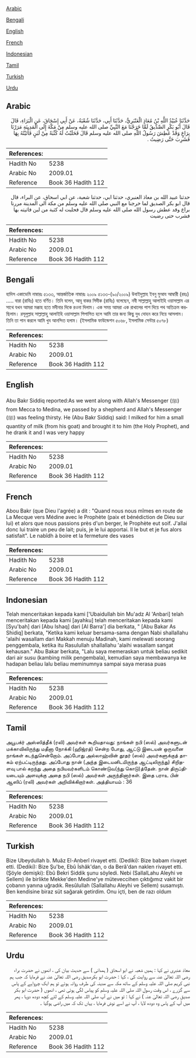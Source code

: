 [Arabic](#arabic)

[Bengali](#bengali)

[English](#english)

[French](#french)

[Indonesian](#indonesian)

[Tamil](#tamil)

[Turkish](#turkish)

[Urdu](#urdu)

## Arabic


<div dir="rtl" lang="ar" style={{fontSize:'larger',backgroundColor:'#f8f9fa',padding:20}}>
حَدَّثَنَا عُبَيْدُ اللَّهِ بْنُ مُعَاذٍ الْعَنْبَرِيُّ، حَدَّثَنَا أَبِي، حَدَّثَنَا شُعْبَةُ، عَنْ أَبِي إِسْحَاقَ، عَنِ الْبَرَاءِ، قَالَ قَالَ أَبُو بَكْرٍ الصِّدِّيقُ لَمَّا خَرَجْنَا مَعَ النَّبِيِّ صلى الله عليه وسلم مِنْ مَكَّةَ إِلَى الْمَدِينَةِ مَرَرْنَا بِرَاعٍ وَقَدْ عَطِشَ رَسُولُ اللَّهِ صلى الله عليه وسلم قَالَ فَحَلَبْتُ لَهُ كُثْبَةً مِنْ لَبَنٍ فَأَتَيْتُهُ بِهَا فَشَرِبَ حَتَّى رَضِيتُ ‏.‏
</div>
<div style={{backgroundColor:'#f8f9fa',padding:20, marginBottom: 10}}><table> <thead> <tr> <th>References:</th> <th></th> </tr> </thead> <tbody><tr><td>Hadith No</td><td>5238</td></tr><tr><td>Arabic No</td><td>2009.01</td></tr><tr><td>Reference</td><td>Book 36 Hadith 112</td></tr></tbody></table></div>


<div dir="rtl" lang="ar" style={{fontSize:'larger',backgroundColor:'#f8f9fa',padding:20}}>
حدثنا عبيد الله بن معاذ العنبري، حدثنا ابي، حدثنا شعبة، عن ابي اسحاق، عن البراء، قال قال ابو بكر الصديق لما خرجنا مع النبي صلى الله عليه وسلم من مكة الى المدينة مررنا براع وقد عطش رسول الله صلى الله عليه وسلم قال فحلبت له كثبة من لبن فاتيته بها فشرب حتى رضيت
</div>
<div style={{backgroundColor:'#f8f9fa',padding:20, marginBottom: 10}}><table> <thead> <tr> <th>References:</th> <th></th> </tr> </thead> <tbody><tr><td>Hadith No</td><td>5238</td></tr><tr><td>Arabic No</td><td>2009.01</td></tr><tr><td>Reference</td><td>Book 36 Hadith 112</td></tr></tbody></table></div>

## Bengali


<div dir="ltr" lang="bn" style={{fontSize:'larger',backgroundColor:'#f8f9fa',padding:20}}>
হাদিস একাডেমি নাম্বারঃ ৫১৩৩, আন্তর্জাতিক নাম্বারঃ ২০০৯ ৫১৩৩-(৯০/২০০৯) উবাইদুল্লাহ ইবনু মুআয আম্বারী (রহঃ) ..... বারা (রাযিঃ) হতে বর্ণিত। তিনি বলেন, আবূ বাকর সিদীক (রাযিঃ) বলেছেন, নবী সাল্লাল্লাহু আলাইহি ওয়াসাল্লাম এর সাথে যখন আমরা মক্কাহ হতে মদীনার দিকে রওনা দিলাম। এক সময় আমরা এক রাখালের পাশ দিয়ে পথ অতিক্রম করছিলাম। রসূলুল্লাহ সাল্লাল্লাহু আলাইহি ওয়াসাল্লাম পিপাসিত হলে আমি তার জন্য কিছু দুধ দোহন করে নিয়ে আসলাম। তিনি তা পান করলে আমি খুব আনন্দিত হলাম। (ইসলামিক ফাউন্ডেশন ৫০৬৮, ইসলামিক সেন্টার ৫০৭৮)
</div>
<div style={{backgroundColor:'#f8f9fa',padding:20, marginBottom: 10}}><table> <thead> <tr> <th>References:</th> <th></th> </tr> </thead> <tbody><tr><td>Hadith No</td><td>5238</td></tr><tr><td>Arabic No</td><td>2009.01</td></tr><tr><td>Reference</td><td>Book 36 Hadith 112</td></tr></tbody></table></div>

## English


<div dir="ltr" lang="en" style={{fontSize:'larger',backgroundColor:'#f8f9fa',padding:20}}>
Abu Bakr Siddiq reported:As we went along with Allah's Messenger (ﷺ) from Mecca to Medina, we passed by a shepherd and Allah's Messenger (ﷺ) was feeling thirsty. He (Abu Bakr Siddiq) said: I milked for him a small quantity of milk (from his goat) and brought it to him (the Holy Prophet), and he drank it and I was very happy
</div>
<div style={{backgroundColor:'#f8f9fa',padding:20, marginBottom: 10}}><table> <thead> <tr> <th>References:</th> <th></th> </tr> </thead> <tbody><tr><td>Hadith No</td><td>5238</td></tr><tr><td>Arabic No</td><td>2009.01</td></tr><tr><td>Reference</td><td>Book 36 Hadith 112</td></tr></tbody></table></div>

## French


<div dir="ltr" lang="fr" style={{fontSize:'larger',backgroundColor:'#f8f9fa',padding:20}}>
Abou Bakr (que Dieu l'agrée) a dit : "Quand nous nous mîmes en route de La Mecque vers Médine avec le Prophète (paix et bénédiction de Dieu sur lui) et alors que nous passions près d'un berger, le Prophète eut soif. J'allai donc lui traire un peu de lait; puis, je le lui apportai. Il le but et je fus alors satisfait". Le nabîdh à boire et la fermeture des vases
</div>
<div style={{backgroundColor:'#f8f9fa',padding:20, marginBottom: 10}}><table> <thead> <tr> <th>References:</th> <th></th> </tr> </thead> <tbody><tr><td>Hadith No</td><td>5238</td></tr><tr><td>Arabic No</td><td>2009.01</td></tr><tr><td>Reference</td><td>Book 36 Hadith 112</td></tr></tbody></table></div>

## Indonesian


<div dir="ltr" lang="id" style={{fontSize:'larger',backgroundColor:'#f8f9fa',padding:20}}>
Telah menceritakan kepada kami ['Ubaidullah bin Mu'adz Al 'Anbari] telah menceritakan kepada kami [ayahku] telah menceritakan kepada kami [Syu'bah] dari [Abu Ishaq] dari [Al Barra'] dia berkata, " [Abu Bakar As Shidiq] berkata, "Ketika kami keluar bersama-sama dengan Nabi shallallahu 'alaihi wasallam dari Makkah menuju Madinah, kami melewati seorang penggembala, ketika itu Rasulullah shallallahu 'alaihi wasallam sangat kehausan." Abu Bakar berkata, "Lalu saya memeraskan untuk beliau sedikit dari air susu (kambing milik pengembala), kemudian saya membawanya ke hadapan beliau lalu beliau meminumnya sampai saya merasa puas
</div>
<div style={{backgroundColor:'#f8f9fa',padding:20, marginBottom: 10}}><table> <thead> <tr> <th>References:</th> <th></th> </tr> </thead> <tbody><tr><td>Hadith No</td><td>5238</td></tr><tr><td>Arabic No</td><td>2009.01</td></tr><tr><td>Reference</td><td>Book 36 Hadith 112</td></tr></tbody></table></div>

## Tamil


<div dir="ltr" lang="ta" style={{fontSize:'larger',backgroundColor:'#f8f9fa',padding:20}}>
அபூபக்ர் அஸ்ஸித்தீக் (ரலி) அவர்கள் கூறியதாவது: நாங்கள் நபி (ஸல்) அவர்களுடன் மக்காவிலிருந்து மதீனா நோக்கி (ஹிஜ்ரத்) சென்ற போது, ஆட்டு இடையன் ஒருவனை நாங்கள் கடந்துசென்றோம். அப்போது அல்லாஹ்வின் தூதர் (ஸல்) அவர்களுக்குத் தாகம் ஏற்பட்டிருந்தது. அப்போது நான் (அந்த இடையனிடமிருந்த ஆட்டிலிருந்து) சிறிதளவு பால் கறந்து அதை நபியவர்களிடம் கொண்டுவ(ந்து கொடு)த்தேன். நான் திருப்தியடையும் அளவுக்கு அதை நபி (ஸல்) அவர்கள் அருந்தினார்கள். இதை பராஉ பின் ஆஸிப் (ரலி) அவர்கள் அறிவிக்கிறார்கள். அத்தியாயம் : 36
</div>
<div style={{backgroundColor:'#f8f9fa',padding:20, marginBottom: 10}}><table> <thead> <tr> <th>References:</th> <th></th> </tr> </thead> <tbody><tr><td>Hadith No</td><td>5238</td></tr><tr><td>Arabic No</td><td>2009.01</td></tr><tr><td>Reference</td><td>Book 36 Hadith 112</td></tr></tbody></table></div>

## Turkish


<div dir="ltr" lang="tr" style={{fontSize:'larger',backgroundColor:'#f8f9fa',padding:20}}>
Bize Ubeydullah b. Muâz El-Anberî rivayet etti. (Dediki): Bize babam rivayet etti. (Dediki): Bize Şu'be, Ebû İshâk'dan, o da Berâ'dan naklen rivayet etti. (Şöyle demişki): Ebû Bekri Siddik şunu söyledi. Nebi (SallalLahu Aleyhi ve Sellem) ile birlikte Mekke'den Medine'ye müteveccihen çıktığımız vakit bir çobanın yanına uğradık. Resûlullah (Sallallahu Aleyhi ve Sellem) susamıştı. Ben kendisine biraz süt sağarak getirdim. Onu içti, ben de razı oldum
</div>
<div style={{backgroundColor:'#f8f9fa',padding:20, marginBottom: 10}}><table> <thead> <tr> <th>References:</th> <th></th> </tr> </thead> <tbody><tr><td>Hadith No</td><td>5238</td></tr><tr><td>Arabic No</td><td>2009.01</td></tr><tr><td>Reference</td><td>Book 36 Hadith 112</td></tr></tbody></table></div>

## Urdu


<div dir="rtl" lang="ur" style={{fontSize:'larger',backgroundColor:'#f8f9fa',padding:20}}>
معاذ عنبری نے کہا : ہمیں شعبہ نے ابو اسحاق ( ہمدانی ) سے حدیث بیان کی ، انھوں نے حضرت براء رضی اللہ تعالیٰ عنہ سے روایت کی ، کہا : حضرت ابو بکرصدیق رضی اللہ تعالیٰ عنہ نے فرمایا کہ جب ہم نبی کریم صلی اللہ علیہ وسلم کے ساتھ مکہ سے مدینہ کی طرف روانہ ہوئے تو ہم ایک چرواہے کے پاس سے گزرے ، اس وقت رسول اللہ صلی اللہ علیہ وسلم کو پیاس لگی ہوئی تھی ، انھوں ( حضرت ابو بکر صدیق رضی اللہ تعالیٰ عنہ ) نے کہا : تو میں نے آپ صلی اللہ علیہ وسلم کے لئے کچھ دودھ دوہا ، پھر میں آپ کے پاس وہ دودھ لایا ، آپ نے اسے نوش فرمایا ، یہاں تک کہ میں راضی ہوگیا ۔
</div>
<div style={{backgroundColor:'#f8f9fa',padding:20, marginBottom: 10}}><table> <thead> <tr> <th>References:</th> <th></th> </tr> </thead> <tbody><tr><td>Hadith No</td><td>5238</td></tr><tr><td>Arabic No</td><td>2009.01</td></tr><tr><td>Reference</td><td>Book 36 Hadith 112</td></tr></tbody></table></div>